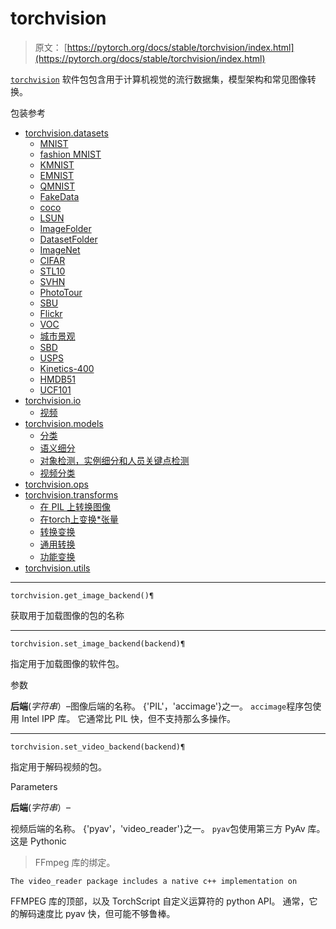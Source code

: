 # torchvision

> 原文： [https://pytorch.org/docs/stable/torchvision/index.html](https://pytorch.org/docs/stable/torchvision/index.html)

[`torchvision`](#module-torchvision "torchvision") 软件包包含用于计算机视觉的流行数据集，模型架构和常见图像转换。

包装参考

*   [torchvision.datasets](datasets.html)
    *   [MNIST](datasets.html#mnist)
    *   [fashion MNIST](datasets.html#fashion-mnist)
    *   [KMNIST](datasets.html#kmnist)
    *   [EMNIST](datasets.html#emnist)
    *   [QMNIST](datasets.html#qmnist)
    *   [FakeData](datasets.html#fakedata)
    *   [coco](datasets.html#coco)
    *   [LSUN](datasets.html#lsun)
    *   [ImageFolder](datasets.html#imagefolder)
    *   [DatasetFolder](datasets.html#datasetfolder)
    *   [ImageNet](datasets.html#imagenet)
    *   [CIFAR](datasets.html#cifar)
    *   [STL10](datasets.html#stl10)
    *   [SVHN](datasets.html#svhn)
    *   [PhotoTour](datasets.html#phototour)
    *   [SBU](datasets.html#sbu)
    *   [Flickr](datasets.html#flickr)
    *   [VOC](datasets.html#voc)
    *   [城市景观](datasets.html#cityscapes)
    *   [SBD](datasets.html#sbd)
    *   [USPS](datasets.html#usps)
    *   [Kinetics-400](datasets.html#kinetics-400)
    *   [HMDB51](datasets.html#hmdb51)
    *   [UCF101](datasets.html#ucf101)
*   [torchvision.io](io.html)
    *   [视频](io.html#video)
*   [torchvision.models](models.html)
    *   [分类](models.html#classification)
    *   [语义细分](models.html#semantic-segmentation)
    *   [对象检测，实例细分和人员关键点检测](models.html#object-detection-instance-segmentation-and-person-keypoint-detection)
    *   [视频分类](models.html#video-classification)
*   [torchvision.ops](ops.html)
*   [torchvision.transforms](transforms.html)
    *   [在 PIL 上转换图像](transforms.html#transforms-on-pil-image)
    *   [在torch上变换*张量](transforms.html#transforms-on-torch-tensor)
    *   [转换变换](transforms.html#conversion-transforms)
    *   [通用转换](transforms.html#generic-transforms)
    *   [功能变换](transforms.html#functional-transforms)
*   [torchvision.utils](utils.html)

* * *

```
torchvision.get_image_backend()¶
```

获取用于加载图像的包的名称

* * *

```
torchvision.set_image_backend(backend)¶
```

指定用于加载图像的软件包。

参数

**后端**(_字符串_）–图像后端的名称。 {'PIL'，'accimage'}之一。 `accimage`程序包使用 Intel IPP 库。 它通常比 PIL 快，但不支持那么多操作。

* * *

```
torchvision.set_video_backend(backend)¶
```

指定用于解码视频的包。

Parameters

**后端**(_字符串_）–

视频后端的名称。 {'pyav'，'video_reader'}之一。 `pyav`包使用第三方 PyAv 库。 这是 Pythonic

> FFmpeg 库的绑定。

```
The video_reader package includes a native c++ implementation on
```

FFMPEG 库的顶部，以及 TorchScript 自定义运算符的 python API。 通常，它的解码速度比 pyav 快，但可能不够鲁棒。